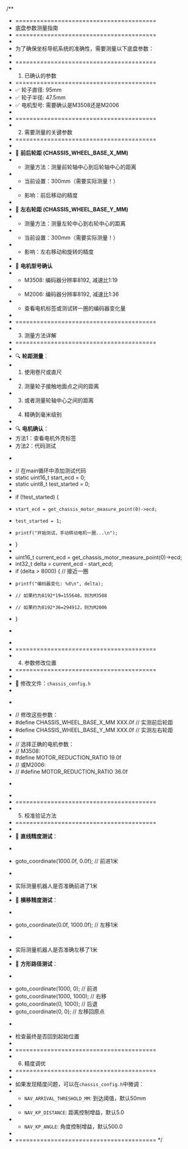 /**
 * ========================================
 * 底盘参数测量指南
 * ========================================
 * 
 * 为了确保坐标导航系统的准确性，需要测量以下底盘参数：
 * 
 * ========================================
 * 1. 已确认的参数
 * ========================================
 * ✅ 轮子直径: 95mm
 * ✅ 轮子半径: 47.5mm
 * ✅ 电机型号: 需要确认是M3508还是M2006
 * 
 * ========================================
 * 2. 需要测量的关键参数
 * ========================================
 * 
 * 📏 **前后轮距 (CHASSIS_WHEEL_BASE_X_MM)**
 * - 测量方法：测量前轮轴中心到后轮轴中心的距离
 * - 当前设置：300mm（需要实际测量！）
 * - 影响：前后移动的精度
 * 
 * 📏 **左右轮距 (CHASSIS_WHEEL_BASE_Y_MM)**  
 * - 测量方法：测量左轮中心到右轮中心的距离
 * - 当前设置：300mm（需要实际测量！）
 * - 影响：左右移动和旋转的精度
 * 
 * 🔧 **电机型号确认**
 * - M3508: 编码器分辨率8192, 减速比1:19
 * - M2006: 编码器分辨率8192, 减速比1:36
 * - 查看电机标签或测试转一圈的编码器变化量
 * 
 * ========================================
 * 3. 测量方法详解
 * ========================================
 * 
 * 🔍 **轮距测量**：
 * 1. 使用卷尺或直尺
 * 2. 测量轮子接触地面点之间的距离
 * 3. 或者测量轮轴中心之间的距离
 * 4. 精确到毫米级别
 * 
 * 🔍 **电机确认**：
 * 方法1：查看电机外壳标签
 * 方法2：代码测试
 * ```c
 * // 在main循环中添加测试代码
 * static uint16_t start_ecd = 0;
 * static uint8_t test_started = 0;
 * 
 * if (!test_started) {
 *     start_ecd = get_chassis_motor_measure_point(0)->ecd;
 *     test_started = 1;
 *     printf("开始测试，手动转动电机一圈...\n");
 * }
 * 
 * uint16_t current_ecd = get_chassis_motor_measure_point(0)->ecd;
 * int32_t delta = current_ecd - start_ecd;
 * if (delta > 8000) {  // 接近一圈
 *     printf("编码器变化: %d\n", delta);
 *     // 如果约为8192*19=155648，则为M3508
 *     // 如果约为8192*36=294912，则为M2006
 * }
 * ```
 * 
 * ========================================
 * 4. 参数修改位置
 * ========================================
 * 
 * 📁 修改文件：`chassis_config.h`
 * 
 * ```c
 * // 修改这些参数：
 * #define CHASSIS_WHEEL_BASE_X_MM     XXX.0f    // 实测前后轮距
 * #define CHASSIS_WHEEL_BASE_Y_MM     XXX.0f    // 实测左右轮距
 * 
 * // 选择正确的电机参数：
 * // M3508:
 * #define MOTOR_REDUCTION_RATIO       19.0f
 * // 或M2006:
 * // #define MOTOR_REDUCTION_RATIO       36.0f
 * ```
 * 
 * ========================================
 * 5. 校准验证方法
 * ========================================
 * 
 * 🎯 **直线精度测试**：
 * ```c
 * goto_coordinate(1000.0f, 0.0f);  // 前进1米
 * ```
 * 实际测量机器人是否准确前进了1米
 * 
 * 🎯 **横移精度测试**：
 * ```c
 * goto_coordinate(0.0f, 1000.0f);  // 左移1米
 * ```
 * 实际测量机器人是否准确左移了1米
 * 
 * 🎯 **方形路径测试**：
 * ```c
 * goto_coordinate(1000, 0);     // 前进
 * goto_coordinate(1000, 1000);  // 右移
 * goto_coordinate(0, 1000);     // 后退
 * goto_coordinate(0, 0);        // 左移回原点
 * ```
 * 检查最终是否回到起始位置
 * 
 * ========================================
 * 6. 精度调优
 * ========================================
 * 
 * 如果发现精度问题，可以在`chassis_config.h`中微调：
 * - `NAV_ARRIVAL_THRESHOLD_MM`: 到达阈值，默认50mm
 * - `NAV_KP_DISTANCE`: 距离控制增益，默认5.0
 * - `NAV_KP_ANGLE`: 角度控制增益，默认500.0
 * 
 * ========================================
 */

